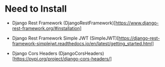 # Need to Install

- Django Rest Framework
  (DjangoRestFramework)[https://www.django-rest-framework.org/#installation]

- Django Rest Framework Simple JWT
  (SimpleJWT)[https://django-rest-framework-simplejwt.readthedocs.io/en/latest/getting_started.html]

- Django Cors Headers
  (DjangoCorsHeaders)[https://pypi.org/project/django-cors-headers/]
